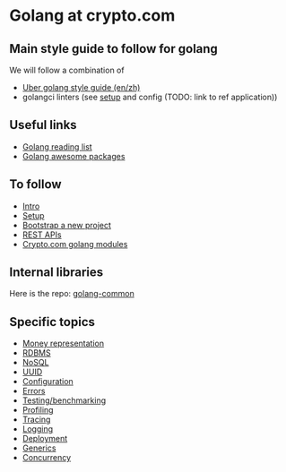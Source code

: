 # Golang at crypto.com

## Main style guide to follow for golang

We will follow a combination of

* [Uber golang style guide (en/zh)](https://github.com/uber-go/guide)
* golangci linters (see [setup](./setup.md) and config (TODO: link to ref application))

## Useful links

* [Golang reading list](https://github.com/enocom/gopher-reading-list)
* [Golang awesome packages](https://github.com/avelino/awesome-go)

## To follow

* [Intro](./intro.md)
* [Setup](./setup.md)
* [Bootstrap a new project](./bootstrap.md)
* [REST APIs](./restapi.md)
* [Crypto.com golang modules](./cro-modules.md)

## Internal libraries

Here is the repo: [golang-common](https://github.com/monacohq/golang-common)

## Specific topics

* [Money representation](./money.md)
* [RDBMS](./rdbms.md)
* [NoSQL](./nosql.md)
* [UUID](./uuid.md)
* [Configuration](./configuration.md)
* [Errors](./errors.md)
* [Testing/benchmarking](./testing-benching.md)
* [Profiling](./profiling.md)
* [Tracing](./tracing.md)
* [Logging](./logging.md)
* [Deployment](./deployment.md)
* [Generics](./generics.md)
* [Concurrency](./concurrency.md)
